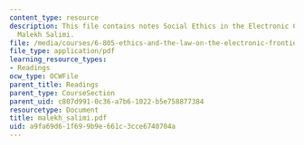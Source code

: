```yaml
---
content_type: resource
description: This file contains notes Social Ethics in the Electronic Community by
  Malekh Salimi.
file: /media/courses/6-805-ethics-and-the-law-on-the-electronic-frontier-fall-2005/a9fa69d61f699b9e661c3cce6740704a_malekh_salimi.pdf
file_type: application/pdf
learning_resource_types:
- Readings
ocw_type: OCWFile
parent_title: Readings
parent_type: CourseSection
parent_uid: c807d991-0c36-a7b6-1022-b5e758877384
resourcetype: Document
title: malekh_salimi.pdf
uid: a9fa69d6-1f69-9b9e-661c-3cce6740704a
---
```

